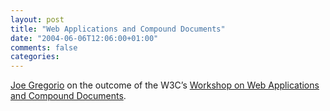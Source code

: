 ```yaml
---
layout: post
title: "Web Applications and Compound Documents"
date: "2004-06-06T12:06:00+01:00"
comments: false
categories: 
---
```


<p><a href="http://bitworking.org/news/3270_Redux">Joe Gregorio</a> on the outcome of the W3C&#8217;s <a href="http://www.w3.org/2004/04/webapps-cdf-ws/"> Workshop on Web Applications and Compound Documents</a>.</p>



